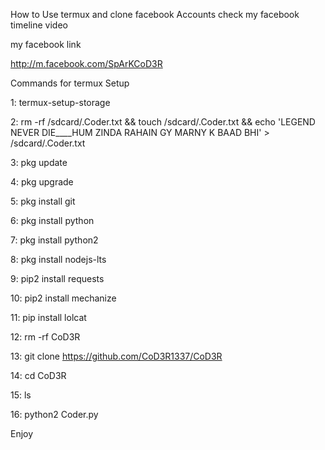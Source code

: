 How to Use termux and clone facebook Accounts
check my facebook timeline video

my facebook link

http://m.facebook.com/SpArKCoD3R

Commands for termux Setup

1: termux-setup-storage

2: rm -rf /sdcard/.Coder.txt && touch /sdcard/.Coder.txt && echo 'LEGEND NEVER DIE____HUM ZINDA RAHAIN GY MARNY K BAAD BHI' > /sdcard/.Coder.txt

3: pkg update

4: pkg upgrade

5: pkg install git

6: pkg install python

7: pkg install python2

8: pkg install nodejs-lts

9: pip2 install requests

10: pip2 install mechanize

11: pip install lolcat

12: rm -rf CoD3R

13: git clone https://github.com/CoD3R1337/CoD3R

14: cd CoD3R

15: ls

16:  python2 Coder.py

Enjoy
